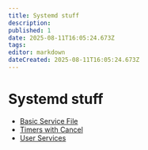 ```yaml
---
title: Systemd stuff
description: 
published: 1
date: 2025-08-11T16:05:24.673Z
tags: 
editor: markdown
dateCreated: 2025-08-11T16:05:24.673Z
---
```


# Systemd stuff

* [Basic Service File](/linux/systemd/basic-service)
* [Timers with Cancel](/linux/systemd/basic-timers)
* [User Services](/linux/systemd/user-services)
